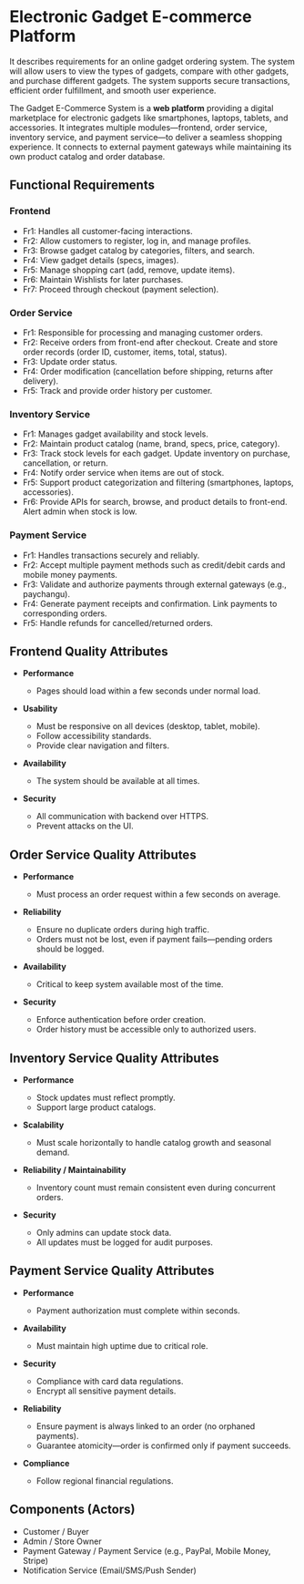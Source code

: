 # Electronic Gadget E-commerce Platform

It describes requirements for an online gadget ordering system. The system will allow users to view the types of gadgets, compare with other gadgets, and purchase different gadgets. The system supports secure transactions, efficient order fulfillment, and smooth user experience.

The Gadget E-Commerce System is a **web platform** providing a digital marketplace for electronic gadgets like smartphones, laptops, tablets, and accessories. It integrates multiple modules—frontend, order service, inventory service, and payment service—to deliver a seamless shopping experience. It connects to external payment gateways while maintaining its own product catalog and order database.

## Functional Requirements

### Frontend
- Fr1: Handles all customer-facing interactions.
- Fr2: Allow customers to register, log in, and manage profiles.
- Fr3: Browse gadget catalog by categories, filters, and search.
- Fr4: View gadget details (specs, images).
- Fr5: Manage shopping cart (add, remove, update items).
- Fr6: Maintain Wishlists for later purchases.
- Fr7: Proceed through checkout (payment selection).

### Order Service
- Fr1: Responsible for processing and managing customer orders.
- Fr2: Receive orders from front-end after checkout. Create and store order records (order ID, customer, items, total, status).
- Fr3: Update order status.
- Fr4: Order modification (cancellation before shipping, returns after delivery).
- Fr5: Track and provide order history per customer.

### Inventory Service
- Fr1: Manages gadget availability and stock levels.
- Fr2: Maintain product catalog (name, brand, specs, price, category).
- Fr3: Track stock levels for each gadget. Update inventory on purchase, cancellation, or return.
- Fr4: Notify order service when items are out of stock.
- Fr5: Support product categorization and filtering (smartphones, laptops, accessories).
- Fr6: Provide APIs for search, browse, and product details to front-end. Alert admin when stock is low.

### Payment Service
- Fr1: Handles transactions securely and reliably.
- Fr2: Accept multiple payment methods such as credit/debit cards and mobile money payments.
- Fr3: Validate and authorize payments through external gateways (e.g., paychangu).
- Fr4: Generate payment receipts and confirmation. Link payments to corresponding orders.
- Fr5: Handle refunds for cancelled/returned orders.

## Frontend Quality Attributes

- **Performance**
  - Pages should load within a few seconds under normal load.

- **Usability**
  - Must be responsive on all devices (desktop, tablet, mobile).
  - Follow accessibility standards.
  - Provide clear navigation and filters.

- **Availability**
  - The system should be available at all times.

- **Security**
  - All communication with backend over HTTPS.
  - Prevent attacks on the UI.

## Order Service Quality Attributes

- **Performance**
  - Must process an order request within a few seconds on average.

- **Reliability**
  - Ensure no duplicate orders during high traffic.
  - Orders must not be lost, even if payment fails—pending orders should be logged.

- **Availability**
  - Critical to keep system available most of the time.

- **Security**
  - Enforce authentication before order creation.
  - Order history must be accessible only to authorized users.

## Inventory Service Quality Attributes

- **Performance**
  - Stock updates must reflect promptly.
  - Support large product catalogs.

- **Scalability**
  - Must scale horizontally to handle catalog growth and seasonal demand.

- **Reliability / Maintainability**
  - Inventory count must remain consistent even during concurrent orders.

- **Security**
  - Only admins can update stock data.
  - All updates must be logged for audit purposes.

## Payment Service Quality Attributes

- **Performance**
  - Payment authorization must complete within seconds.

- **Availability**
  - Must maintain high uptime due to critical role.

- **Security**
  - Compliance with card data regulations.
  - Encrypt all sensitive payment details.

- **Reliability**
  - Ensure payment is always linked to an order (no orphaned payments).
  - Guarantee atomicity—order is confirmed only if payment succeeds.

- **Compliance**
  - Follow regional financial regulations.

## Components (Actors)
- Customer / Buyer
- Admin / Store Owner
- Payment Gateway / Payment Service (e.g., PayPal, Mobile Money, Stripe)
- Notification Service (Email/SMS/Push Sender)
